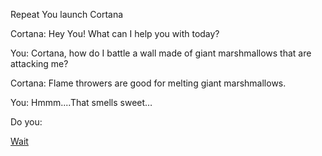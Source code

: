 Repeat You launch Cortana

 Cortana: Hey You! What can I help you with today?

 You: Cortana, how do I battle a wall made of giant marshmallows that are attacking me?

 Cortana: Flame throwers are good for melting giant marshmallows.

You: Hmmm....That smells sweet…

Do you:

[Wait](../ghostbusters/ghostbusters.md)
